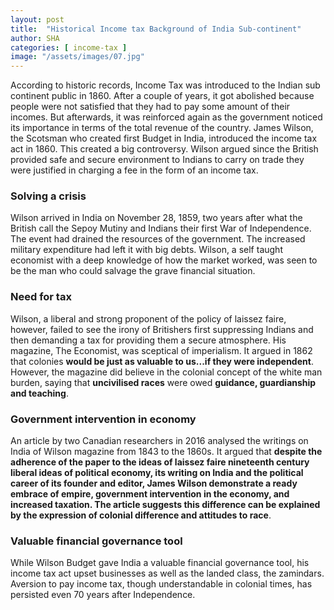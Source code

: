 ```yaml
---
layout: post
title:  "Historical Income tax Background of India Sub-continent"
author: SHA
categories: [ income-tax ]
image: "/assets/images/07.jpg"
---
```

According to historic records, Income Tax was introduced to the Indian sub continent public in 1860. After a couple of years, it got abolished because people were not satisfied that they had to pay some amount of their incomes. But afterwards, it was reinforced again as the government noticed its importance in terms of the total revenue of the country. James Wilson, the Scotsman who created first Budget in India, introduced the income tax act in 1860. This created a big controversy. Wilson argued since the British provided safe and secure environment to Indians to carry on trade they were justified in charging a fee in the form of an income tax.

### Solving a crisis

Wilson arrived in India on November 28, 1859, two years after what the British call the Sepoy Mutiny and Indians their first War of Independence. The event had drained the resources of the government. The increased military expenditure had left it with big debts. Wilson, a self taught economist with a deep knowledge of how the market worked, was seen to be the man who could salvage the grave financial situation.

### Need for tax

Wilson, a liberal and strong proponent of the policy of laissez faire, however, failed to see the irony of Britishers first suppressing Indians and then demanding a tax for providing them a secure atmosphere. His magazine, The Economist, was sceptical of imperialism. It argued in 1862 that colonies **would be just as valuable to us...if they were independent**. However, the magazine did believe in the colonial concept of the white man burden, saying that **uncivilised races** were owed **guidance, guardianship and teaching**.

### Government intervention in economy

An article by two Canadian researchers in 2016 analysed the writings on India of Wilson magazine from 1843 to the 1860s. It argued that **despite the adherence of the paper to the ideas of laissez faire nineteenth century liberal ideas of political economy, its writing on India and the political career of its founder and editor, James Wilson demonstrate a ready embrace of empire, government intervention in the economy, and increased taxation. The article suggests this difference can be explained by the expression of colonial difference and attitudes to race**.

### Valuable financial governance tool

While Wilson Budget gave India a valuable financial governance tool, his income tax act upset businesses as well as the landed class, the zamindars. Aversion to pay income tax, though understandable in colonial times, has persisted even 70 years after Independence. 

